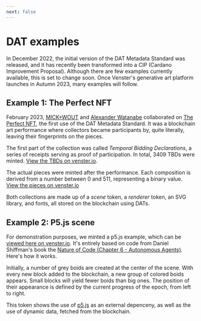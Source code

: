 ```yaml
---
next: false
---
```


# DAT examples

In December 2022, the initial version of the DAT Metadata Standard was released, and it has recently been transformed into a CIP (Cardano Improvement Proposal). Although there are few examples currently available, this is set to change soon. Once Venster's generative art platform launches in Autumn 2023, many examples will follow.

## Example 1: **The Perfect NFT**

February 2023, [MICK+WOUT](https://mick-wout.com/) and [Alexander Watanabe](https://twitter.com/monad_alexander/) collaborated on [The Perfect NFT](https://theperfectnft.art/), the first use of the DAT Metadata Standard. It was a blockchain art performance where collectors became participants by, quite literally, leaving their fingerprints on the pieces.

The first part of the collection was called _Temporal Bidding Declarations_, a series of receipts serving as proof of participation. In total, 3409 TBDs were minted. [View the TBDs on venster.io](https://venster.io/policies/5120000fd4f7584a4ff2b2f5fe71f735f84315106dd6014ac581baa5/assets).

The actual pieces were minted after the performance. Each composition is derived from a number between 0 and 511, representing a binary value. [View the pieces on venster.io](https://venster.io/policies/51211110add284b78cff66364ea4997f8612b91ee07d8a2339d7cb0b/assets)

Both collections are made up of a _scene_ token, a _renderer_ token, an SVG library, and fonts, all stored on the blockchain using DATs.

## Example 2: **P5.js scene**

For demonstration purposes, we minted a p5.js example, which can be [viewed here on venster.io](https://venster.io/assets/asset1mtku0ddylzrqu7tzmll3q9zq62t28vfkn8rvp3). It's entirely based on code from Daniel Shiffman's book the [Nature of Code (Chapter 6 - Autonomous Agents)](https://natureofcode.com/book/chapter-6-autonomous-agents/). Here's how it works.

Initially, a number of grey boids are created at the center of the scene. With every new block added to the blockchain, a new group of colored boids appears. Small blocks will yield fewer boids than big ones. The position of their appearance is defined by the current progress of the epoch, from left to right.

This token shows the use of [p5.js](https://p5js.org/) as an external depenceny, as well as the use of dynamic data, fetched from the blockchain.
